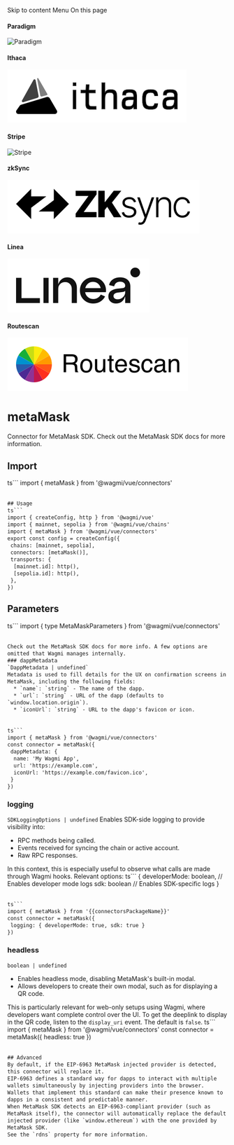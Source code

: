 Skip to content 
Menu
On this page
#### Paradigm
![Paradigm](https://raw.githubusercontent.com/wevm/.github/main/content/sponsors/paradigm-light.svg)
#### Ithaca
![Ithaca](https://raw.githubusercontent.com/wevm/.github/main/content/sponsors/ithaca-light.svg)
#### Stripe
![Stripe](https://raw.githubusercontent.com/wevm/.github/main/content/sponsors/stripe-light.svg)
#### zkSync
![zkSync](https://raw.githubusercontent.com/wevm/.github/main/content/sponsors/zksync-light.svg)
#### Linea
![Linea](https://raw.githubusercontent.com/wevm/.github/main/content/sponsors/linea-light.svg)
#### Routescan
![Routescan](https://raw.githubusercontent.com/wevm/.github/main/content/sponsors/routescan-light.svg)
# metaMask ​
Connector for MetaMask SDK.
Check out the MetaMask SDK docs for more information.
## Import ​
ts```
import { metaMask } from '@wagmi/vue/connectors'
```

## Usage ​
ts```
import { createConfig, http } from '@wagmi/vue'
import { mainnet, sepolia } from '@wagmi/vue/chains'
import { metaMask } from '@wagmi/vue/connectors'
export const config = createConfig({
 chains: [mainnet, sepolia],
 connectors: [metaMask()],
 transports: {
  [mainnet.id]: http(),
  [sepolia.id]: http(),
 },
})
```

## Parameters ​
ts```
import { type MetaMaskParameters } from '@wagmi/vue/connectors'
```

Check out the MetaMask SDK docs for more info. A few options are omitted that Wagmi manages internally.
### dappMetadata ​
`DappMetadata | undefined`
Metadata is used to fill details for the UX on confirmation screens in MetaMask, including the following fields:
  * `name`: `string` - The name of the dapp.
  * `url`: `string` - URL of the dapp (defaults to `window.location.origin`).
  * `iconUrl`: `string` - URL to the dapp's favicon or icon.


ts```
import { metaMask } from '@wagmi/vue/connectors'
const connector = metaMask({
 dappMetadata: { 
  name: 'My Wagmi App', 
  url: 'https://example.com', 
  iconUrl: 'https://example.com/favicon.ico', 
 }
})
```

### logging ​
`SDKLoggingOptions | undefined`
Enables SDK-side logging to provide visibility into:
  * RPC methods being called.
  * Events received for syncing the chain or active account.
  * Raw RPC responses.


In this context, this is especially useful to observe what calls are made through Wagmi hooks.
Relevant options:
ts```
{
 developerMode: boolean, // Enables developer mode logs
 sdk: boolean      // Enables SDK-specific logs
}
```

ts```
import { metaMask } from '{{connectorsPackageName}}'
const connector = metaMask({
 logging: { developerMode: true, sdk: true } 
})
```

### headless ​
`boolean | undefined`
  * Enables headless mode, disabling MetaMask's built-in modal.
  * Allows developers to create their own modal, such as for displaying a QR code.


This is particularly relevant for web-only setups using Wagmi, where developers want complete control over the UI.
To get the deeplink to display in the QR code, listen to the `display_uri` event.
The default is `false`.
ts```
import { metaMask } from '@wagmi/vue/connectors'
const connector = metaMask({
 headless: true
})
```

## Advanced ​
By default, if the EIP-6963 MetaMask injected provider is detected, this connector will replace it.
EIP-6963 defines a standard way for dapps to interact with multiple wallets simultaneously by injecting providers into the browser. Wallets that implement this standard can make their presence known to dapps in a consistent and predictable manner.
When MetaMask SDK detects an EIP-6963-compliant provider (such as MetaMask itself), the connector will automatically replace the default injected provider (like `window.ethereum`) with the one provided by MetaMask SDK.
See the `rdns` property for more information.
